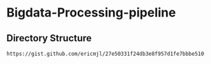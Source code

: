 # Bigdata-Processing-pipeline


## Directory Structure
```https://gist.github.com/ericmjl/27e50331f24db3e8f957d1fe7bbbe510```